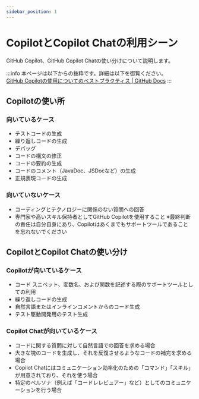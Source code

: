 ```yaml
---
sidebar_position: 1
---
```


# CopilotとCopilot Chatの利用シーン

GitHub Copilot、GitHub Copilot Chatの使い分けについて説明します。

:::info
本ページは以下からの抜粋です。詳細は以下を御覧ください。<br/>
[GitHub Copilotの使用についてのベストプラクティス | GitHub Docs](https://docs.github.com/ja/copilot/using-github-copilot/best-practices-for-using-github-copilot)
:::

## Copilotの使い所

### 向いているケース

- テストコードの生成
- 繰り返しコードの生成
- デバッグ
- コードの構文の修正
- コードの要約の生成
- コードのコメント（JavaDoc、JSDocなど）の生成
- 正規表現コードの生成

### 向いていないケース

- コーディングとテクノロジーに関係のない質問への回答
- 専門家や高いスキル保持者としてGitHub Copilotを使用すること ※最終判断の責任は自分自身にあり、Copilotはあくまでもサポートツールであることを忘れないでください

## CopilotとCopilot Chatの使い分け

### Copilotが向いているケース

- コード スニペット、変数名、および関数を記述する際のサポートツールとしての利用
- 繰り返しコードの生成
- 自然言語またはインラインコメントからのコード生成
- テスト駆動開発用のテスト生成

### Copilot Chatが向いているケース

- コードに関する質問に対して自然言語での回答を求める場合
- 大きな塊のコードを生成し、それを反復させるようなコードの補完を求める場合
- Copilot Chatにはコミュニケーション効率化のための「コマンド」「スキル」が用意されており、それを使う場合
- 特定のペルソナ（例えば「コードレレビュアー」など）としてのコミュニケーションを行う場合
